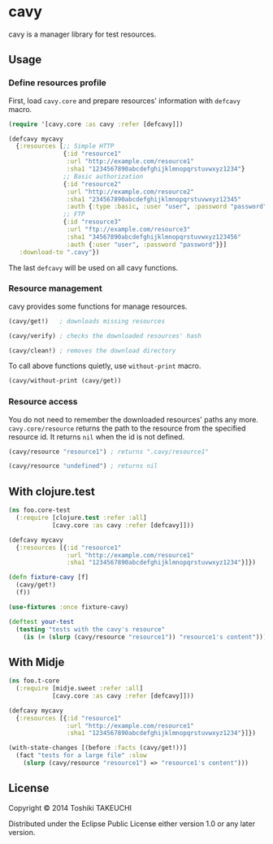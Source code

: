 # cavy

cavy is a manager library for test resources.

## Usage

### Define resources profile

First, load `cavy.core` and prepare resources' information with `defcavy` macro.

```Clojure
(require '[cavy.core :as cavy :refer [defcavy]])

(defcavy mycavy
  {:resources [;; Simple HTTP
               {:id "resource1"
                :url "http://example.com/resource1"
                :sha1 "1234567890abcdefghijklmnopqrstuvwxyz1234"}
               ;; Basic authorization
               {:id "resource2"
                :url "http://example.com/resource2"
                :sha1 "234567890abcdefghijklmnopqrstuvwxyz12345"
                :auth {:type :basic, :user "user", :password "password"}}
               ;; FTP
               {:id "resource3"
                :url "ftp://example.com/resource3"
                :sha1 "34567890abcdefghijklmnopqrstuvwxyz123456"
                :auth {:user "user", :password "password"}}]
   :download-to ".cavy"})
```

The last `defcavy` will be used on all cavy functions.

### Resource management

cavy provides some functions for manage resources.

```Clojure
(cavy/get!)   ; downloads missing resources

(cavy/verify) ; checks the downloaded resources' hash

(cavy/clean!) ; removes the download directory
```

To call above functions quietly, use `without-print` macro.

```Clojure
(cavy/without-print (cavy/get))
```

### Resource access

You do not need to remember the downloaded resources' paths any more.
`cavy.core/resource` returns the path to the resource from the specified resource id.
It returns `nil` when the id is not defined.

```Clojure
(cavy/resource "resource1") ; returns ".cavy/resource1"

(cavy/resource "undefined") ; returns nil
```

## With clojure.test

```Clojure
(ns foo.core-test
  (:require [clojure.test :refer :all]
            [cavy.core :as cavy :refer [defcavy]]))

(defcavy mycavy
  {:resources [{:id "resource1"
                :url "http://example.com/resource1"
                :sha1 "1234567890abcdefghijklmnopqrstuvwxyz1234"}]})

(defn fixture-cavy [f]
  (cavy/get!)
  (f))

(use-fixtures :once fixture-cavy)

(deftest your-test
  (testing "tests with the cavy's resource"
    (is (= (slurp (cavy/resource "resource1")) "resource1's content")))
```

## With Midje

```Clojure
(ns foo.t-core
  (:require [midje.sweet :refer :all]
            [cavy.core :as cavy :refer [defcavy]]))

(defcavy mycavy
  {:resources [{:id "resource1"
                :url "http://example.com/resource1"
                :sha1 "1234567890abcdefghijklmnopqrstuvwxyz1234"}]})

(with-state-changes [(before :facts (cavy/get!))]
  (fact "tests for a large file" :slow
    (slurp (cavy/resource "resource1") => "resource1's content")))
```

## License

Copyright © 2014 Toshiki TAKEUCHI

Distributed under the Eclipse Public License either version 1.0 or any later version.
